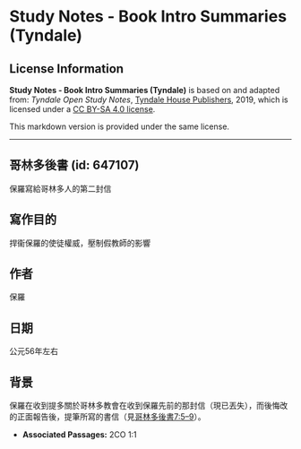 # Study Notes - Book Intro Summaries (Tyndale)

## License Information

**Study Notes - Book Intro Summaries (Tyndale)** is based on and adapted from: _Tyndale Open Study Notes_, [Tyndale House Publishers](https://tyndaleopenresources.com/), 2019, which is licensed under a [CC BY-SA 4.0 license](https://creativecommons.org/licenses/by-sa/4.0/legalcode.en).

This markdown version is provided under the same license.



--------------------------------

## 哥林多後書 (id: 647107)

保羅寫給哥林多人的第二封信

寫作目的
----

捍衞保羅的使徒權威，壓制假教師的影響

作者
--

保羅

日期
--

公元56年左右

背景
--

保羅在收到提多關於哥林多教會在收到保羅先前的那封信（現已丟失），而後悔改的正面報告後，提筆所寫的書信（見[哥林多後書7:5–9](https://ref.ly/2Cor7:5-2Cor7:9)）。

* **Associated Passages:** 2CO 1:1

